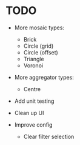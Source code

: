 # TODO

- More mosaic types:
  - Brick
  - Circle (grid)
  - Circle (offset)
  - Triangle
  - Voronoi 
    
- More aggregator types:
  - Centre
    
- Add unit testing

- Clean up UI

- Improve config
  - Clear filter selection